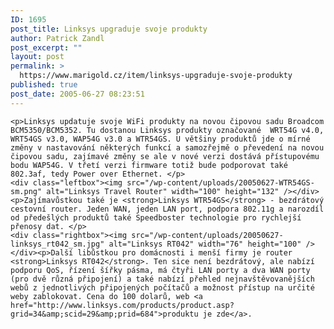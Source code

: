 ```yaml
---
ID: 1695
post_title: Linksys upgraduje svoje produkty
author: Patrick Zandl
post_excerpt: ""
layout: post
permalink: >
  https://www.marigold.cz/item/linksys-upgraduje-svoje-produkty
published: true
post_date: 2005-06-27 08:23:51
---
```

	<p>Linksys updatuje svoje WiFi produkty na novou čipovou sadu Broadcom BCM5350/BCM5352. Tu dostanou Linksys produkty označované  WRT54G v4.0, WRT54GS v3.0, WAP54G v3.0 a WTR54GS. U většiny produktů jde o mírné změny v nastavování některých funkcí a samozřejmě o převedení na novou čipovou sadu, zajímavé změny se ale v nové verzi dostává přístupovému bodu WAP54G. V třetí verzi firmware totiž bude podporovat také 802.3af, tedy Power over Ethernet. </p>
	<div class="leftbox"><img src="/wp-content/uploads/20050627-WTR54GS-sm.png" alt="Linksys Travel Router" width="100" height="132" /></div><p>Zajímavůstkou také je <strong>Linksys WTR54GS</strong> - bezdrátový cestovní router. Jeden WAN, jeden LAN port, podpora 802.11g a narozdíl od předešlých produktů také Speedboster technologie pro rychlejší přenosy dat. </p>
	<div class="rightbox"><img src="/wp-content/uploads/20050627-linksys_rt042_sm.jpg" alt="Linksys RT042" width="76" height="100" /></div><p>Další libůstkou pro domácnosti i menší firmy je router <strong>Linksys RT042</strong>. Ten sice není bezdrátový, ale nabízí podporu QoS, řízení šířky pásma, má čtyři LAN porty a dva WAN porty (pro dvě různá připojení) a také nabízí přehled nejnavštěvovanějších webů z jednotlivých připojených počítačů a možnost přístup na určité weby zablokovat. Cena do 100 dolarů, web <a href="http://www.linksys.com/products/product.asp?grid=34&amp;scid=29&amp;prid=684">produktu je zde</a>.
</p>
